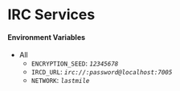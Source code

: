 # IRC Services

#### Environment Variables
- All
  - `ENCRYPTION_SEED`: _`12345678`_
  - `IRCD_URL`: _`irc://:password@localhost:7005`_
  - `NETWORK`: _`lastmile`_
  